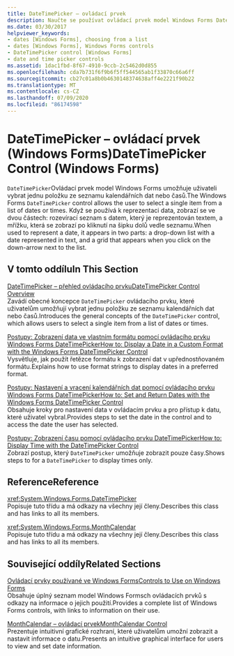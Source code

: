 ```yaml
---
title: DateTimePicker – ovládací prvek
description: Naučte se používat ovládací prvek model Windows Forms DateTimePicker, který umožňuje uživateli vybrat jednu položku ze seznamu kalendářních dat nebo časů.
ms.date: 03/30/2017
helpviewer_keywords:
- dates [Windows Forms], choosing from a list
- dates [Windows Forms], Windows Forms controls
- DateTimePicker control [Windows Forms]
- date and time picker controls
ms.assetid: 1dac1fbd-8f67-4910-9ccb-2c5462d0d855
ms.openlocfilehash: cda7b731f6f9b6f5ff544565ab1f33870c66a6ff
ms.sourcegitcommit: cb27c01a8b0b4630148374638aff4e2221f90b22
ms.translationtype: MT
ms.contentlocale: cs-CZ
ms.lasthandoff: 07/09/2020
ms.locfileid: "86174598"
---
```

# <a name="datetimepicker-control-windows-forms"></a><span data-ttu-id="5b99f-103">DateTimePicker – ovládací prvek (Windows Forms)</span><span class="sxs-lookup"><span data-stu-id="5b99f-103">DateTimePicker Control (Windows Forms)</span></span>
<span data-ttu-id="5b99f-104">`DateTimePicker`Ovládací prvek model Windows Forms umožňuje uživateli vybrat jednu položku ze seznamu kalendářních dat nebo časů.</span><span class="sxs-lookup"><span data-stu-id="5b99f-104">The Windows Forms `DateTimePicker` control allows the user to select a single item from a list of dates or times.</span></span> <span data-ttu-id="5b99f-105">Když se používá k reprezentaci data, zobrazí se ve dvou částech: rozevírací seznam s datem, který je reprezentován textem, a mřížku, která se zobrazí po kliknutí na šipku dolů vedle seznamu.</span><span class="sxs-lookup"><span data-stu-id="5b99f-105">When used to represent a date, it appears in two parts: a drop-down list with a date represented in text, and a grid that appears when you click on the down-arrow next to the list.</span></span>  
  
## <a name="in-this-section"></a><span data-ttu-id="5b99f-106">V tomto oddílu</span><span class="sxs-lookup"><span data-stu-id="5b99f-106">In This Section</span></span>  
 [<span data-ttu-id="5b99f-107">DateTimePicker – přehled ovládacího prvku</span><span class="sxs-lookup"><span data-stu-id="5b99f-107">DateTimePicker Control Overview</span></span>](datetimepicker-control-overview-windows-forms.md)  
 <span data-ttu-id="5b99f-108">Zavádí obecné koncepce `DateTimePicker` ovládacího prvku, které uživatelům umožňují vybrat jednu položku ze seznamu kalendářních dat nebo časů.</span><span class="sxs-lookup"><span data-stu-id="5b99f-108">Introduces the general concepts of the `DateTimePicker` control, which allows users to select a single item from a list of dates or times.</span></span>  
  
 [<span data-ttu-id="5b99f-109">Postupy: Zobrazení data ve vlastním formátu pomocí ovládacího prvku Windows Forms DateTimePicker</span><span class="sxs-lookup"><span data-stu-id="5b99f-109">How to: Display a Date in a Custom Format with the Windows Forms DateTimePicker Control</span></span>](display-a-date-in-a-custom-format-with-wf-datetimepicker-control.md)  
 <span data-ttu-id="5b99f-110">Vysvětluje, jak použít řetězce formátu k zobrazení dat v upřednostňovaném formátu.</span><span class="sxs-lookup"><span data-stu-id="5b99f-110">Explains how to use format strings to display dates in a preferred format.</span></span>  
  
 [<span data-ttu-id="5b99f-111">Postupy: Nastavení a vracení kalendářních dat pomocí ovládacího prvku Windows Forms DateTimePicker</span><span class="sxs-lookup"><span data-stu-id="5b99f-111">How to: Set and Return Dates with the Windows Forms DateTimePicker Control</span></span>](how-to-set-and-return-dates-with-the-windows-forms-datetimepicker-control.md)  
 <span data-ttu-id="5b99f-112">Obsahuje kroky pro nastavení data v ovládacím prvku a pro přístup k datu, které uživatel vybral.</span><span class="sxs-lookup"><span data-stu-id="5b99f-112">Provides steps to set the date in the control and to access the date the user has selected.</span></span>  
  
 [<span data-ttu-id="5b99f-113">Postupy: Zobrazení času pomocí ovládacího prvku DateTimePicker</span><span class="sxs-lookup"><span data-stu-id="5b99f-113">How to: Display Time with the DateTimePicker Control</span></span>](how-to-display-time-with-the-datetimepicker-control.md)  
 <span data-ttu-id="5b99f-114">Zobrazí postup, který `DateTimePicker` umožňuje zobrazit pouze časy.</span><span class="sxs-lookup"><span data-stu-id="5b99f-114">Shows steps to for a `DateTimePicker` to display times only.</span></span>  
  
## <a name="reference"></a><span data-ttu-id="5b99f-115">Reference</span><span class="sxs-lookup"><span data-stu-id="5b99f-115">Reference</span></span>  
 <xref:System.Windows.Forms.DateTimePicker>  
 <span data-ttu-id="5b99f-116">Popisuje tuto třídu a má odkazy na všechny její členy.</span><span class="sxs-lookup"><span data-stu-id="5b99f-116">Describes this class and has links to all its members.</span></span>  
  
 <xref:System.Windows.Forms.MonthCalendar>  
 <span data-ttu-id="5b99f-117">Popisuje tuto třídu a má odkazy na všechny její členy.</span><span class="sxs-lookup"><span data-stu-id="5b99f-117">Describes this class and has links to all its members.</span></span>  
  
## <a name="related-sections"></a><span data-ttu-id="5b99f-118">Související oddíly</span><span class="sxs-lookup"><span data-stu-id="5b99f-118">Related Sections</span></span>  
 [<span data-ttu-id="5b99f-119">Ovládací prvky používané ve Windows Forms</span><span class="sxs-lookup"><span data-stu-id="5b99f-119">Controls to Use on Windows Forms</span></span>](controls-to-use-on-windows-forms.md)  
 <span data-ttu-id="5b99f-120">Obsahuje úplný seznam model Windows Formsch ovládacích prvků s odkazy na informace o jejich použití.</span><span class="sxs-lookup"><span data-stu-id="5b99f-120">Provides a complete list of Windows Forms controls, with links to information on their use.</span></span>  
  
 [<span data-ttu-id="5b99f-121">MonthCalendar – ovládací prvek</span><span class="sxs-lookup"><span data-stu-id="5b99f-121">MonthCalendar Control</span></span>](monthcalendar-control-windows-forms.md)  
 <span data-ttu-id="5b99f-122">Prezentuje intuitivní grafické rozhraní, které uživatelům umožní zobrazit a nastavit informace o datu.</span><span class="sxs-lookup"><span data-stu-id="5b99f-122">Presents an intuitive graphical interface for users to view and set date information.</span></span>

